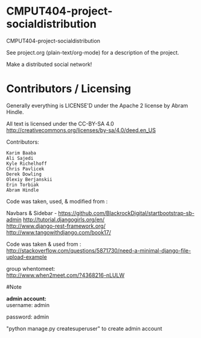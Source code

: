 CMPUT404-project-socialdistribution
===================================

CMPUT404-project-socialdistribution

See project.org (plain-text/org-mode) for a description of the project.

Make a distributed social network!

Contributors / Licensing
========================

Generally everything is LICENSE'D under the Apache 2 license by Abram Hindle.

All text is licensed under the CC-BY-SA 4.0 http://creativecommons.org/licenses/by-sa/4.0/deed.en_US

Contributors:

    Karim Baaba
    Ali Sajedi
    Kyle Richelhoff
    Chris Pavlicek
    Derek Dowling
    Olexiy Berjanskii
    Erin Torbiak
    Abram Hindle

Code was taken, used, & modified from :

Navbars & Sidebar - https://github.com/BlackrockDigital/startbootstrap-sb-admin
http://tutorial.djangogirls.org/en/  
http://www.django-rest-framework.org/
http://www.tangowithdjango.com/book17/

Code was taken & used from : http://stackoverflow.com/questions/5871730/need-a-minimal-django-file-upload-example

group whentomeet:  
http://www.when2meet.com/?4368216-nLULW

#Note

<b>admin account:</b>  
username: admin

password: admin

"python manage.py createsuperuser" to create admin account



